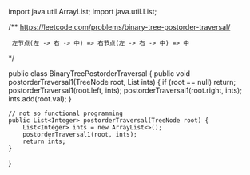 import java.util.ArrayList;
import java.util.List;


/**
     https://leetcode.com/problems/binary-tree-postorder-traversal/
 
     左节点(左 -> 右 -> 中) => 右节点(左 -> 右 -> 中) => 中
*/

public class BinaryTreePostorderTraversal {
    public void postorderTraversal1(TreeNode root, List<Integer> ints) {
        if (root == null) return;
        postorderTraversal1(root.left, ints);
        postorderTraversal1(root.right, ints);
        ints.add(root.val);
    }

    // not so functional programming
    public List<Integer> postorderTraversal(TreeNode root) {
        List<Integer> ints = new ArrayList<>();
        postorderTraversal1(root, ints);
        return ints;
    }
}
